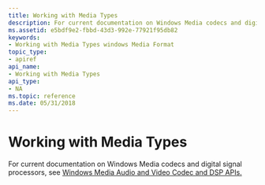 ```yaml
---
title: Working with Media Types
description: For current documentation on Windows Media codecs and digital signal processors, see Windows Media Audio and Video Codec and DSP APIs.
ms.assetid: e5bdf9e2-fbbd-43d3-992e-77921f95db82
keywords:
- Working with Media Types windows Media Format
topic_type:
- apiref
api_name:
- Working with Media Types
api_type:
- NA
ms.topic: reference
ms.date: 05/31/2018
---
```


# Working with Media Types

For current documentation on Windows Media codecs and digital signal processors, see [Windows Media Audio and Video Codec and DSP APIs.](/previous-versions//dd464626(v=vs.85))

 

 